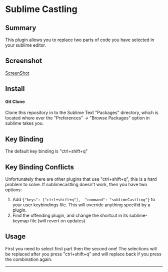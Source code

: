 Sublime Castling
================

## Summary
This plugin allows you to replace two parts of code you have selected in your sublime editor.

## Screenshot

[ScreenShot](https://raw.github.com/unknownuser88/sublimecastling/master/screenshot.PNG)

## Install

#### Git Clone
Clone this repository in to the Sublime Text "Packages" directory, which is located where ever the
"Preferences" -> "Browse Packages" option in sublime takes you.

## Key Binding

The default key binding is "ctrl+shift+q"

## Key Binding Conflicts

Unfortunately there are other plugins that use "ctrl+shift+q", this is a hard problem to solve. If sublimecastling doesn't work, then you have two options:

1. Add ```{"keys": ["ctrl+shift+q"],  "command": "sublimeCastling"}``` to your user keybindings file. This will override anything specifid by a plugin.
2. Find the offending plugin, and change the shortcut in its sublime-keymap file (will revert on updates)


## Usage

First you need to select first part then the second one! The selections will be replaced after you press "ctrl+shift+q" and will replace back if you press the combination again.

---
